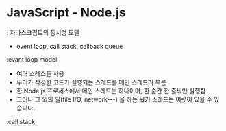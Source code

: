 # JavaScript - Node.js

: 자바스크립트의 동시성 모델 
   - event loop, call stack, callback queue
   
   
  :evant loop model
   - 여러 스레스들 사용
   - 우리가 작성한 코드가 실행되는 스레드를 메인 스레드라 부름
   - 한 Node.js 프로세스에서 메인 스레드는 하나이며, 한 순간 한 줄씩만 실행함
   - 그러나 그 외의 일(file I/O, network---) 을 하는 워커 스레드는 여럿이 있을 수 있습니다.

  :call stack 
